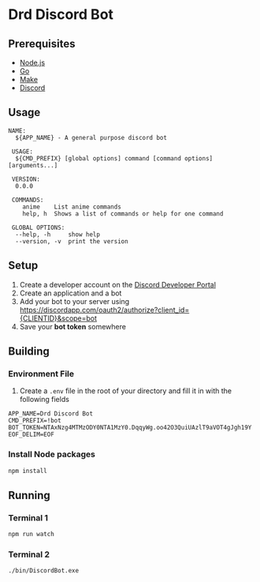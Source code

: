 # Drd Discord Bot

## Prerequisites

- [Node.js](https://nodejs.org/en/)
- [Go](https://golang.org/dl/)
- [Make](http://gnuwin32.sourceforge.net/packages/make.htm)
- [Discord](https://discordapp.com/)

## Usage

```
NAME:
  ${APP_NAME} - A general purpose discord bot

 USAGE:
  ${CMD_PREFIX} [global options] command [command options] [arguments...]

 VERSION:
  0.0.0

 COMMANDS:
    anime    List anime commands
    help, h  Shows a list of commands or help for one command

 GLOBAL OPTIONS:
  --help, -h     show help
  --version, -v  print the version
```

## Setup

1. Create a developer account on the [Discord Developer Portal](https://discordapp.com/developers/applications/)
2. Create an application and a bot
3. Add your bot to your server using https://discordapp.com/oauth2/authorize?client_id={CLIENTID}&scope=bot
4. Save your **bot token** somewhere

## Building

### Environment File

1. Create a `.env` file in the root of your directory and fill it in with the following fields

```
APP_NAME=Drd Discord Bot
CMD_PREFIX=!bot
BOT_TOKEN=NTAxNzg4MTMzODY0NTA1MzY0.DqqyWg.oo42O3QuiUAzlT9aVOT4gJgh19Y
EOF_DELIM=EOF
```

### Install Node packages

```sh
npm install
```

## Running

### Terminal 1

```sh
npm run watch
```

### Terminal 2

```sh
./bin/DiscordBot.exe
```
